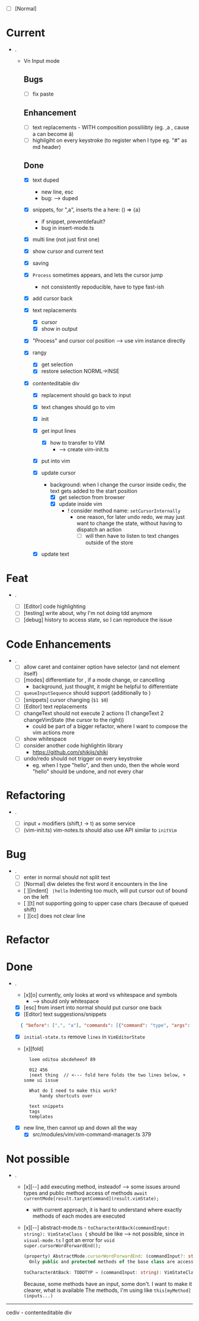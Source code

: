 - [ ] [Normal]

# Current

- .

  - Vn Input mode

    ## Bugs

    - [ ] fix paste

    ## Enhancement

    - [ ] text replacements - WITH composition possiliibty (eg. ,a , cause a can become â)
    - [ ] highilgiht on every keystroke (to register when I type eg. "#" as md header)

    ## Done

    - [x] text duped
      - new line, esc
      - bug: --> duped
    - [x] snippets, for ",a", inserts the a here: () => {a}
      - if snippet, preventdefault?
      - bug in insert-mode.ts
    - [x] multi line (not just first one)
    - [x] show cursor and current text
    - [x] saving
    - [x] `Process` sometimes appears, and lets the cursor jump

      - not consistently repoducible, have to type fast-ish

    - [x] add cursor back
    - [x] text replacements

      - [x] cursor
      - [x] show in output

    - [x] "Process" and cursor col position --> use vim instance directly

    - [x] rangy

      - [x] get selection
      - [x] restore selection NORML->INSE

    - [x] contenteditable div

      - [x] replacement should go back to input
      - [x] text changes should go to vim

      - [x] init
      - [x] get input lines
        - [x] how to transfer to VIM
          - --> create vim-init.ts
      - [x] put into vim

      - [x] update cursor
        - background: when I change the cursor inside cediv, the text gets added to the start position
          - [x] get selection from browser
          - [x] update inside vim
            - ! consider method name: `setCursorInternally`
              - one reason, for later undo redo, we may just want to change the state, without having to dispatch an action
                - [ ] will then have to listen to text changes outside of the store
      - [x] update text

# Feat

- .

  - [ ] [Editor] code highlighting
  - [ ] [testing] write about, why I'm not doing tdd anymore
  - [ ] [debug] history to access state, so I can reproduce the issue

# Code Enhancements

- .
  - [ ] allow caret and container option have selector (and not element itself)
  - [ ] [modes] differentiate for <Esc>, if a mode change, or cancelling
    - background, just thought, it might be helpful to differentiate
  - [ ] `queueInputSequence` should support <ctrl> (additionally to <Control>)
  - [ ] [snippets] cursor changing (`$1 $0`)
  - [ ] [Editor] text replacements
  - [ ] changeText should not execute 2 actions (1 changeText 2 changeVimState (the cursor to the right))
    - could be part of a bigger refactor, where I want to compose the vim actions more
  - [ ] show whitespace &zwnj;
  - [ ] consider another code highlightin library
    - https://github.com/shikijs/shiki
  - [ ] undo/redo should not trigger on every keystroke
    - eg. when I type "hello", and then undo, then the whole word "hello" should be undone, and not every char

# Refactoring

- .

  - [ ] input + modifiers (shift,t -> <Shift>t) as some service
  - [ ] (vim-init.ts) vim-notes.ts should also use API similar to `initVim`

# Bug

- .
  - [ ] enter in normal should not split text
  - [ ] [Normal] diw deletes the first word it encounters in the line
  - [ ][indent] ` |hello` Indenting too much, will put cursor out of bound on the left
  - [ ][t] not supporting going to upper case chars (because of queued shift)
  - [ ][cc] does not clear line

# Refactor

# Done

- .

  - [x][o] currently, only looks at word vs whitespace and symbols
    - --> should only whitespace
  - [x] [esc] from insert into normal should put cursor one back
  - [x] [Editor] text suggestions/snippets

  ```json
  	{ "before": [",", "a"], "commands": [{"command": "type", "args": {"text": "() => {}"}}]},
  ```

  - [x] `initial-state.ts` remove `lines` in `VimEditorState`

  - [x][fold]

    ```
      loem oditoa abcdeheeof 89

      012 456
      |next thing  // <--- fold here folds the two lines below, + some ui issue

      What do I need to make this work?
          handy shortcuts over

      text snippets
      tags
      templates
    ```

  - [x] new line, then cannot up and down all the way
    - [x] src/modules/vim/vim-command-manager.ts 379

# Not possible

- .

  - [x][--] add executing method, insteadof
    --> some issues around types and public method access of methods
    `await currentMode[result.targetCommand](result.vimState);`

    - with current approach, it is hard to understand where exactly methods of each modes are executed

  - [x][--] abstract-mode.ts - `toCharacterAtBack(commandInput: string): VimStateClass {` should be like
    --> not possible, since in `visual-mode.ts` I got an error for
    `void super.cursorWordForwardEnd();`

    ```ts
    (property) AbstractMode.cursorWordForwardEnd: (commandInput?: string) => VimStateClass | Promise<VimStateClass>
      Only public and protected methods of the base class are accessible via the 'super' keyword.ts(2340)
    ```

    ```ts
    toCharacterAtBack: TODOTYP = (commandInput: string): VimStateClass => {
    ```

    Because, some methods have an input, some don't. I want to make it clearer, what is available
    The methods, I'm using like `this[myMethod](inputs...)`

---

cediv - contenteditable div

